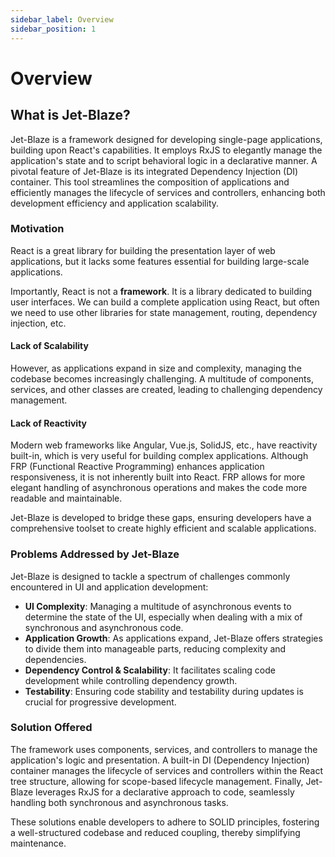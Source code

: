 ```yaml
---
sidebar_label: Overview
sidebar_position: 1
---
```


# Overview

## What is Jet-Blaze?

Jet-Blaze is a framework designed for developing single-page applications,
building upon React's capabilities. It employs RxJS to elegantly manage the application's
state and to script behavioral logic in a declarative manner. A pivotal feature of Jet-Blaze is its
integrated Dependency Injection (DI) container. This tool streamlines the composition of applications and
efficiently manages the lifecycle of services and controllers, enhancing both development efficiency
and application scalability.

### Motivation
React is a great library for building the presentation layer of web applications, but it lacks some features essential
for building large-scale applications.

Importantly, React is not a **framework**. It is a library dedicated to building user interfaces. We can build a
complete application using React, but often we need to use other libraries for state management, routing, dependency
injection, etc.

#### Lack of Scalability
However, as applications expand in size and complexity, managing the codebase becomes increasingly challenging. A
multitude of components, services, and other classes are created, leading to challenging dependency management.

#### Lack of Reactivity
Modern web frameworks like Angular, Vue.js, SolidJS, etc., have reactivity built-in, which is very useful for building
complex applications. Although FRP (Functional Reactive Programming) enhances application responsiveness, it is not
inherently built into React. FRP allows for more elegant handling of asynchronous operations and makes the code more
readable and maintainable.

Jet-Blaze is developed to bridge these gaps, ensuring developers have a comprehensive toolset to create highly efficient
and scalable applications.

### Problems Addressed by Jet-Blaze
Jet-Blaze is designed to tackle a spectrum of challenges commonly encountered in UI and application development:

- **UI Complexity**: Managing a multitude of asynchronous events to determine the state of the UI, especially when
  dealing with a mix of synchronous and asynchronous code.
- **Application Growth**: As applications expand, Jet-Blaze offers strategies to divide them into manageable parts,
  reducing complexity and dependencies.
- **Dependency Control & Scalability**: It facilitates scaling code development while controlling dependency growth.
- **Testability**: Ensuring code stability and testability during updates is crucial for progressive development.

### Solution Offered
The framework uses components, services, and controllers to manage the application's logic and presentation. A built-in
DI (Dependency Injection) container manages the lifecycle of services and controllers within the React tree structure,
allowing for scope-based lifecycle management. Finally, Jet-Blaze leverages RxJS for a declarative approach to code,
seamlessly handling both synchronous and asynchronous tasks.

These solutions enable developers to adhere to SOLID principles, fostering a well-structured codebase and reduced
coupling, thereby simplifying maintenance.
